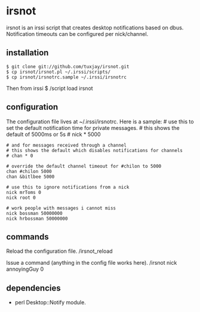 # irsnot

irsnot is an irssi script that creates desktop notifications based on dbus. Notification timeouts can be configured per nick/channel.

## installation
    $ git clone git://github.com/tuxjay/irsnot.git
    $ cp irsnot/irsnot.pl ~/.irssi/scripts/
    $ cp irsnot/irsnotrc.sample ~/.irssi/irsnotrc

Then from irssi
    $ /script load irsnot

## configuration
The configuration file lives at ~/.irssi/irsnotrc. Here is a sample:
    # use this to set the default notification time for private messages.
    # this shows the default of 5000ms or 5s
    # nick * 5000

    # and for messages received through a channel
    # this shows the default which disables notifications for channels
    # chan * 0

    # override the default channel timeout for #chilon to 5000
    chan #chilon 5000
    chan &bitlbee 5000

    # use this to ignore notifications from a nick
    nick mrToms 0
    nick root 0

    # work people with messages i cannot miss
    nick bossman 50000000
    nick hrbossman 50000000

## commands
Reload the configuration file.
    /irsnot_reload

Issue a command (anything in the config file works here).
    /irsnot nick annoyingGuy 0

## dependencies
* perl Desktop::Notify module.
